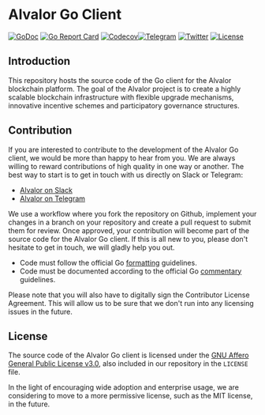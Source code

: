 # Alvalor Go Client

[![GoDoc](http://img.shields.io/badge/go-documentation-blue.svg)](http://godoc.org/github.com/alvalor/alvalor-go)
[![Go Report Card](https://goreportcard.com/badge/github.com/alvalor/alvalor-go)](https://goreportcard.com/report/github.com/alvalor/alvalor-go)
[![Codecov](https://img.shields.io/codecov/c/github/labstack/echo.svg)](https://codecov.io/gh/alvalor/alvalor-go)[![Telegram](https://patrolavia.github.io/telegram-badge/chat.png)](https://t.me/alvalor)
[![Twitter](https://img.shields.io/badge/twitter-@alvalor-project-55acee.svg)](https://twitter.com/alvalorproject)
[![License](http://img.shields.io/badge/license-mit-blue.svg)](https://raw.githubusercontent.com/alvalor/alvalor-go/master/LICENSE)

## Introduction

This repository hosts the source code of the Go client for the Alvalor
blockchain platform. The goal of the Alvalor project is to create a highly
scalable blockchain infrastructure with flexible upgrade mechanisms, innovative
incentive schemes and participatory governance structures.

## Contribution

If you are interested to contribute to the development of the Alvalor Go client,
we would be more than happy to hear from you. We are always willing to reward
contributions of high quality in one way or another. The best way to start is to
get in touch with us directly on Slack or Telegram:

* [Alvalor on Slack](https://slackpass.io/alvalor)
* [Alvalor on Telegram](https://t.me/alvalor)

We use a workflow  where you fork the repository on Github, implement your
changes in a branch on your repository and create a pull request to submit them
for review. Once approved, your contribution will become part of the source code
for the Alvalor Go client. If this is all new to you, please don't hesitate to
get in touch, we will gladly help you out.

* Code must follow the official Go
[formatting](https://golang.org/doc/effective_go.html#formatting) guidelines.
* Code must be documented according to the official Go
[commentary](https://golang.org/doc/effective_go.html#commentary) guidelines.

Please note that you will also have to digitally sign the Contributor License
Agreement. This will allow us to be sure that we don't run into any licensing
issues in the future.

## License

The source code of the Alvalor Go client is licensed under the
[GNU Affero General Public License v3.0](https://www.gnu.org/licenses/gpl-3.0.en.html),
also included in our repository in the `LICENSE` file.

In the light of encouraging wide adoption and enterprise usage, we are
considering to move to a more permissive license, such as the MIT license, in
the future.

